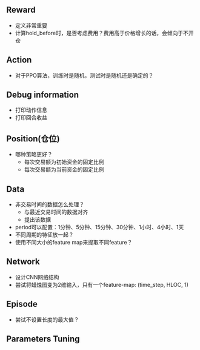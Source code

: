 ## Reward
* 定义非常重要
* 计算hold_before时，是否考虑费用？费用高于价格增长的话，会倾向于不开仓

## Action
* 对于PPO算法，训练时是随机，测试时是随机还是确定的？

## Debug information
* 打印动作信息
* 打印回合收益

## Position(仓位)
* 哪种策略更好？
    * 每次交易额为初始资金的固定比例
    * 每次交易额为当前资金的固定比例
    
## Data
* 非交易时间的数据怎么处理？
    * 与最近交易时间的数据对齐
    * 提出该数据 
* period可以配置：1分钟、5分钟、15分钟、30分钟、1小时、4小时、1天
* 不同周期的特征放一起？
* 使用不同大小的feature map来提取不同feature？

## Network
* 设计CNN网络结构
* 尝试将蜡烛图变为2维输入，只有一个feature-map: (time_step, HLOC, 1)

## Episode
* 尝试不设置长度的最大值？

## Parameters Tuning

